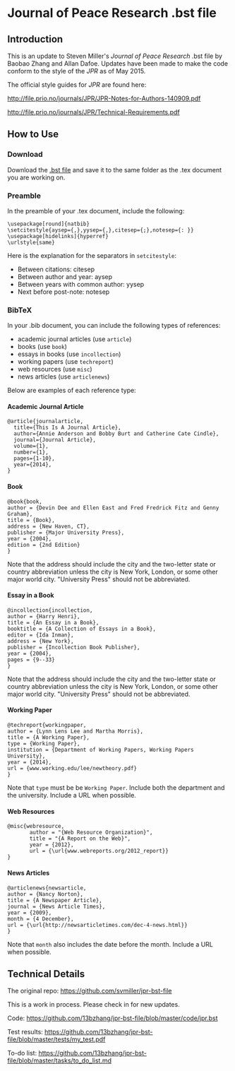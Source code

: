 Journal of Peace Research .bst file
==================================

## Introduction 
This is an update to Steven Miller's _Journal of Peace Research_ .bst file by Baobao Zhang and Allan Dafoe. Updates have been made to make the code conform to the style of the _JPR_ as of May 2015.

The official style guides for _JPR_ are found here:

http://file.prio.no/journals/JPR/JPR-Notes-for-Authors-140909.pdf

http://file.prio.no/journals/JPR/Technical-Requirements.pdf


## How to Use

### Download

Download the [.bst file](https://github.com/13bzhang/jpr-bst-file/blob/master/code/jpr.bst) and save it to the same folder as the .tex document you are working on.

### Preamble 

In the preamble of your .tex document, include the following:

```
\usepackage[round]{natbib}
\setcitestyle{aysep={,},yysep={,},citesep={;},notesep={: }}
\usepackage[hidelinks]{hyperref}
\urlstyle{same}
```

Here is the explanation for the separators in `setcitestyle`:
* Between citations: citesep
* Between author and year: aysep
* Between years with common author: yysep
* Next before post-note: notesep

### BibTeX

In your .bib document, you can include the following types of references:

* academic journal articles (use `article`)
* books (use `book`)
* essays in books (use `incollection`)
* working papers (use `techreport`) 
* web resources (use `misc`)
* news articles (use `articlenews`)

Below are examples of each reference type:

#### Academic Journal Article

```
@article{journalarticle,
  title={This Is A Journal Article},
  author={Annie Anderson and Bobby Burt and Catherine Cate Cindle},
  journal={Journal Article},
  volume={1},
  number={1},
  pages={1-10},
  year={2014},
}
```

#### Book

``` 
@book{book,
author = {Devin Dee and Ellen East and Fred Fredrick Fitz and Genny Graham},
title = {Book},
address = {New Haven, CT},
publisher = {Major University Press},
year = {2004},
edition = {2nd Edition}
}
```

Note that the address should include the city and the two-letter state or country abbreviation unless the city is New York, London, or some other major world city. "University Press" should not be abbreviated. 

#### Essay in a Book

```
@incollection{incollection,
author = {Harry Henri},
title = {An Essay in a Book},
booktitle = {A Collection of Essays in a Book},
editor = {Ida Inman},
address = {New York},
publisher = {Incollection Book Publisher},
year = {2004},
pages = {9--33}
}
```

Note that the address should include the city and the two-letter state or country abbreviation unless the city is New York, London, or some other major world city. "University Press" should not be abbreviated.


#### Working Paper

```
@techreport{workingpaper,
author = {Lynn Lens Lee and Martha Morris},
title = {A Working Paper},
type = {Working Paper},
institution = {Department of Working Papers, Working Papers University},
year = {2014},
url = {www.working.edu/lee/newtheory.pdf}
}
```

Note that `type` must be be `Working Paper`. Include both the department and the university. Include a URL when possible.

#### Web Resources

```
@misc{webresource,
       author = "{Web Resource Organization}",
       title = "{A Report on the Web}",
       year = {2012},
       url = {\url{www.webreports.org/2012_report}}
}
```

#### News Articles

```
@articlenews{newsarticle,
author = {Nancy Norton},
title = {A Newspaper Article},
journal = {News Article Times},
year = {2009},
month = {4 December},
url = {\url{http://newsarticletimes.com/dec-4-news.html}}
}
```

Note that `month` also includes the date before the month. Include a URL when possible.
 

## Technical Details

The original repo: https://github.com/svmiller/jpr-bst-file

This is a work in process. Please check in for new updates. 

Code: https://github.com/13bzhang/jpr-bst-file/blob/master/code/jpr.bst

Test results: https://github.com/13bzhang/jpr-bst-file/blob/master/tests/my_test.pdf

To-do list: https://github.com/13bzhang/jpr-bst-file/blob/master/tasks/to_do_list.md
